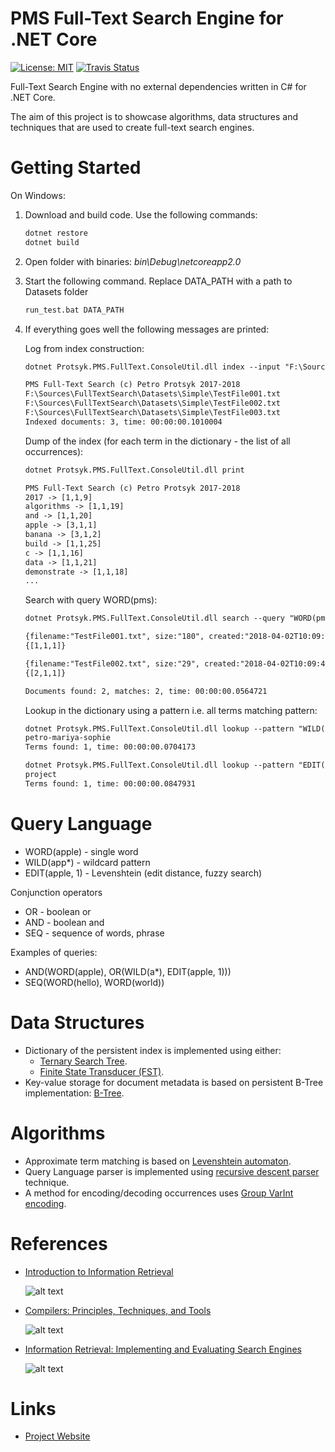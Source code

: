 # PMS Full-Text Search Engine for .NET Core
[![License: MIT](https://img.shields.io/badge/License-MIT-yellow.svg)](https://opensource.org/licenses/MIT) [![Travis Status](https://travis-ci.com/PetroProtsyk/FullTextSearch.svg?branch=master)](https://travis-ci.com/PetroProtsyk/FullTextSearch)

Full-Text Search Engine with no external dependencies written in C# for .NET Core.

The aim of this project is to showcase algorithms, data structures and techniques that are used to create full-text search engines.

# Getting Started

On Windows:

1. Download and build code. Use the following commands:

    ```bat
    dotnet restore
    dotnet build
    ```

2. Open folder with binaries: *bin\Debug\netcoreapp2.0*

3. Start the following command. Replace DATA_PATH with a path to Datasets folder
    ```bat
    run_test.bat DATA_PATH
    ```
4. If everything goes well the following messages are printed:

   Log from index construction:
    ```txt
    dotnet Protsyk.PMS.FullText.ConsoleUtil.dll index --input "F:\Sources\FullTextSearch\Datasets"
    
    PMS Full-Text Search (c) Petro Protsyk 2017-2018
    F:\Sources\FullTextSearch\Datasets\Simple\TestFile001.txt
    F:\Sources\FullTextSearch\Datasets\Simple\TestFile002.txt
    F:\Sources\FullTextSearch\Datasets\Simple\TestFile003.txt
    Indexed documents: 3, time: 00:00:00.1010004
    ```
    
    Dump of the index (for each term in the dictionary - the list of all occurrences):
    ```txt
    dotnet Protsyk.PMS.FullText.ConsoleUtil.dll print
    
    PMS Full-Text Search (c) Petro Protsyk 2017-2018
    2017 -> [1,1,9]
    algorithms -> [1,1,19]
    and -> [1,1,20]
    apple -> [3,1,1]
    banana -> [3,1,2]
    build -> [1,1,25]
    c -> [1,1,16]
    data -> [1,1,21]
    demonstrate -> [1,1,18]
    ...
    ```
    
    Search with query WORD(pms):

    ```txt
    dotnet Protsyk.PMS.FullText.ConsoleUtil.dll search --query "WORD(pms)"
    
    {filename:"TestFile001.txt", size:"180", created:"2018-04-02T10:09:41.4208444+02:00"}
    {[1,1,1]}

    {filename:"TestFile002.txt", size:"29", created:"2018-04-02T10:09:41.4248447+02:00"}
    {[2,1,1]}
    
    Documents found: 2, matches: 2, time: 00:00:00.0564721
    ```
    
    Lookup in the dictionary using a pattern i.e. all terms matching pattern:
    
    ```txt
    dotnet Protsyk.PMS.FullText.ConsoleUtil.dll lookup --pattern "WILD(pet*)"
    petro-mariya-sophie
    Terms found: 1, time: 00:00:00.0704173

    dotnet Protsyk.PMS.FullText.ConsoleUtil.dll lookup --pattern "EDIT(projct, 1)"
    project
    Terms found: 1, time: 00:00:00.0847931
    ```

# Query Language

* WORD(apple)       - single word
* WILD(app*)        - wildcard pattern
* EDIT(apple, 1)    - Levenshtein (edit distance, fuzzy search)

Conjunction operators

* OR                - boolean or
* AND               - boolean and
* SEQ               - sequence of words, phrase

Examples of queries:

* AND(WORD(apple), OR(WILD(a*), EDIT(apple, 1))) 
* SEQ(WORD(hello), WORD(world))

# Data Structures

* Dictionary of the persistent index is implemented using either:
    * [Ternary Search Tree](http://www.protsyk.com/cms/?page_id=3004).
    * [Finite State Transducer (FST)](http://www.protsyk.com/cms/?page_id=3017).
* Key-value storage for document metadata is based on persistent B-Tree implementation: [B-Tree](http://www.protsyk.com/cms/?page_id=3003).

# Algorithms

* Approximate term matching is based on [Levenshtein automaton](http://blog.notdot.net/2010/07/Damn-Cool-Algorithms-Levenshtein-Automata).
* Query Language parser is implemented using [recursive descent parser](https://en.wikipedia.org/wiki/Recursive_descent_parser) technique.
* A method for encoding/decoding occurrences uses [Group VarInt encoding](http://www.ir.uwaterloo.ca/book/addenda-06-index-compression.html).

# References

* [Introduction to Information Retrieval](https://nlp.stanford.edu/IR-book/)

  ![alt text](https://nlp.stanford.edu/IR-book/iir.jpg "Introduction to Information Retrieval")

* [Compilers: Principles, Techniques, and Tools](https://en.wikipedia.org/wiki/Compilers:_Principles,_Techniques,_and_Tools)

  ![alt text](https://upload.wikimedia.org/wikipedia/en/a/a3/Purple_dragon_book_b.jpg "Compilers: Principles, Techniques, and Tools")

* [Information Retrieval: Implementing and Evaluating Search Engines](http://www.ir.uwaterloo.ca/book/)

  ![alt text](http://www.ir.uwaterloo.ca/book/title3.jpg "Information Retrieval: Implementing and Evaluating Search Engines")

# Links

* [Project Website](http://www.protsyk.com/pms)
